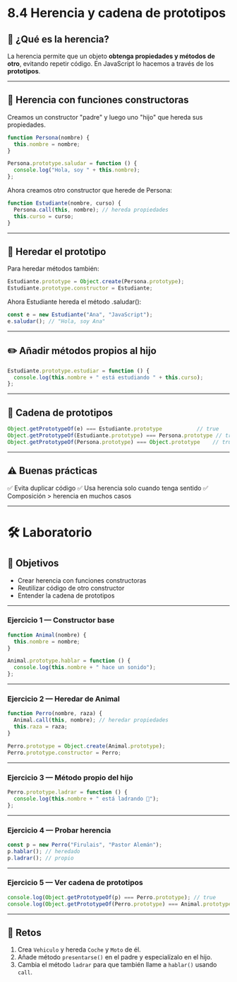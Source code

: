 # 8.4 Herencia y cadena de prototipos

## 🧬 ¿Qué es la herencia?

La herencia permite que un objeto **obtenga propiedades y métodos de otro**, evitando repetir código.
En JavaScript lo hacemos a través de los **prototipos**.

---

## 🧱 Herencia con funciones constructoras

Creamos un constructor "padre" y luego uno "hijo" que hereda sus propiedades.

```js
function Persona(nombre) {
  this.nombre = nombre;
}

Persona.prototype.saludar = function () {
  console.log("Hola, soy " + this.nombre);
};
```

Ahora creamos otro constructor que herede de Persona:

```js
function Estudiante(nombre, curso) {
  Persona.call(this, nombre); // hereda propiedades
  this.curso = curso;
}
```

---

## 🔗 Heredar el prototipo

Para heredar métodos también:

```js
Estudiante.prototype = Object.create(Persona.prototype);
Estudiante.prototype.constructor = Estudiante;
```

Ahora Estudiante hereda el método .saludar():

```js
const e = new Estudiante("Ana", "JavaScript");
e.saludar(); // "Hola, soy Ana"
```

---

## ✏️ Añadir métodos propios al hijo

```js
Estudiante.prototype.estudiar = function () {
  console.log(this.nombre + " está estudiando " + this.curso);
};
```

---

## 🔄 Cadena de prototipos

```js
Object.getPrototypeOf(e) === Estudiante.prototype           // true
Object.getPrototypeOf(Estudiante.prototype) === Persona.prototype // true
Object.getPrototypeOf(Persona.prototype) === Object.prototype    // true
```

---

## ⚠️ Buenas prácticas

✅ Evita duplicar código
✅ Usa herencia solo cuando tenga sentido
✅ Composición > herencia en muchos casos

---

# 🛠 Laboratorio

## 🎯 Objetivos

* Crear herencia con funciones constructoras
* Reutilizar código de otro constructor
* Entender la cadena de prototipos

---

### Ejercicio 1 — Constructor base

```js
function Animal(nombre) {
  this.nombre = nombre;
}

Animal.prototype.hablar = function () {
  console.log(this.nombre + " hace un sonido");
};
```

---

### Ejercicio 2 — Heredar de Animal

```js
function Perro(nombre, raza) {
  Animal.call(this, nombre); // heredar propiedades
  this.raza = raza;
}

Perro.prototype = Object.create(Animal.prototype);
Perro.prototype.constructor = Perro;
```

---

### Ejercicio 3 — Método propio del hijo

```js
Perro.prototype.ladrar = function () {
  console.log(this.nombre + " está ladrando 🐶");
};
```

---

### Ejercicio 4 — Probar herencia

```js
const p = new Perro("Firulais", "Pastor Alemán");
p.hablar(); // heredado
p.ladrar(); // propio
```

---

### Ejercicio 5 — Ver cadena de prototipos

```js
console.log(Object.getPrototypeOf(p) === Perro.prototype); // true
console.log(Object.getPrototypeOf(Perro.prototype) === Animal.prototype); // true
```

---

## 🚀 Retos

1. Crea `Vehiculo` y hereda `Coche` y `Moto` de él.
2. Añade método `presentarse()` en el padre y especialízalo en el hijo.
3. Cambia el método `ladrar` para que también llame a `hablar()` usando `call`.